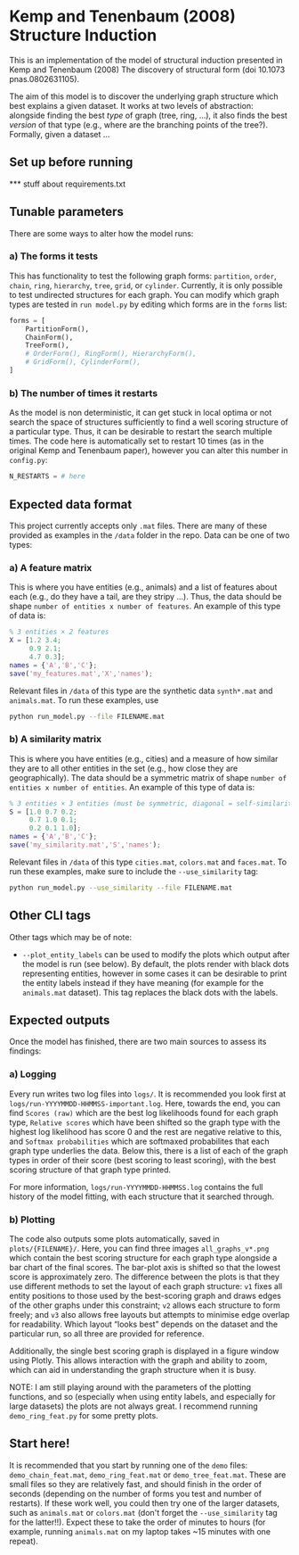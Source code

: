 # Kemp and Tenenbaum (2008) Structure Induction

This is an implementation of the model of structural induction presented in Kemp and Tenenbaum (2008) The discovery of structural form (doi 10.1073 pnas.0802631105). 

The aim of this model is to discover the underlying graph structure which best explains a given dataset. It works at two levels of abstraction: alongside finding the best *type* of graph (tree, ring, ...), it also finds the best *version* of that type (e.g., where are the branching points of the tree?). Formally, given a dataset ...

## Set up before running

*** stuff about requirements.txt

## Tunable parameters

There are some ways to alter how the model runs:

### a) The forms it tests

This has functionality to test the following graph forms: `partition`, `order`, `chain`, `ring`, `hierarchy`, `tree`, `grid`, or `cylinder`. Currently, it is only possible to test undirected structures for each graph. You can modify which graph types are tested in `run model.py` by editing which forms are in the `forms` list:

```python
forms = [
    PartitionForm(),
    ChainForm(),
    TreeForm(),
    # OrderForm(), RingForm(), HierarchyForm(),
    # GridForm(), CylinderForm(),
]
```

### b) The number of times it restarts

As the model is non deterministic, it can get stuck in local optima or not search the space of structures sufficiently to find a well scoring structure of a particular type. Thus, it can be desirable to restart the search multiple times. The code here is automatically set to restart 10 times (as in the original Kemp and Tenenbaum paper), however you can alter this number in `config.py`:

```python
N_RESTARTS = # here
```

## Expected data format

This project currently accepts only `.mat` files. There are many of these provided as examples in the `/data` folder in the repo. Data can be one of two types:

### a) A feature matrix
This is where you have entities (e.g., animals) and a list of features about each (e.g., do they have a tail, are they stripy ...). Thus, the data should be shape `number of entities x number of features`. An example of this type of data is:
 
```matlab
% 3 entities × 2 features
X = [1.2 3.4;
     0.9 2.1;
     4.7 0.3];
names = {'A','B','C'};
save('my_features.mat','X','names');
```

Relevant files in `/data` of this type are the synthetic data `synth*.mat` and `animals.mat`. To run these examples, use 

```bash
python run_model.py --file FILENAME.mat
```

### b) A similarity matrix
This is where you have entities (e.g., cities) and a measure of how similar they are to all other entities in the set (e.g., how close they are geographically). The data should be a symmetric matrix of shape `number of entities x number of entities`. An example of this type of data is:
 
```matlab
% 3 entities × 3 entities (must be symmetric, diagonal = self-similarity)
S = [1.0 0.7 0.2;
     0.7 1.0 0.1;
     0.2 0.1 1.0];
names = {'A','B','C'};
save('my_similarity.mat','S','names');
```

Relevant files in `/data` of this type `cities.mat`, `colors.mat` and `faces.mat`. To run these examples, make sure to include the `--use_similarity` tag:

```bash
python run_model.py --use_similarity --file FILENAME.mat
```

## Other CLI tags
Other tags which may be of note:

- `--plot_entity_labels` can be used to modify the plots which output after the model is run (see below). By default, the plots render with black dots representing entities, however in some cases it can be desirable to print the entity labels instead if they have meaning (for example for the `animals.mat` dataset). This tag replaces the black dots with the labels.

## Expected outputs

Once the model has finished, there are two main sources to assess its findings:

### a) Logging

Every run writes two log files into `logs/`. It is recommended you look first at `logs/run-YYYYMMDD-HHMMSS-important.log`. Here, towards the end, you can find `Scores (raw)` which are the best log likelihoods found for each graph type, `Relative scores` which have been shifted so the graph type with the highest log likelihood has score 0 and the rest are negative relative to this, and `Softmax probabilities` which are softmaxed probabilites that each graph type underlies the data. Below this, there is a list of each of the graph types in order of their score (best scoring to least scoring), with the best scoring structure of that graph type printed.

For more information, `logs/run-YYYYMMDD-HHMMSS.log` contains the full history of the model fitting, with each structure that it searched through.

### b) Plotting

The code also outputs some plots automatically, saved in `plots/{FILENAME}/`. Here, you can find three images `all_graphs_v*.png` which contain the best scoring structure for each graph type alongside a bar chart of the final scores. The bar-plot axis is shifted so that the lowest score is approximately zero. The difference between the plots is that they use different methods to set the layout of each graph structure: `v1` fixes all entity positions to those used by the best-scoring graph and draws edges of the other graphs under this constraint; `v2` allows each structure to form freely; and `v3` also allows free layouts but attempts to minimise edge overlap for readability. Which layout “looks best” depends on the dataset and the particular run, so all three are provided for reference.

Additionally, the single best scoring graph is displayed in a figure window using Plotly. This allows interaction with the graph and ability to zoom, which can aid in understanding the graph structure when it is busy.

NOTE: I am still playing around with the parameters of the plotting functions, and so (especially when using entity labels, and especially for large datasets) the plots are not always great. I recommend running `demo_ring_feat.py` for some pretty plots.

## Start here!

It is recommended that you start by running one of the `demo` files: `demo_chain_feat.mat`, `demo_ring_feat.mat` or `demo_tree_feat.mat`. These are small files so they are relatively fast, and should finish in the order of seconds (depending on the number of forms you test and number of restarts). If these work well, you could then try one of the larger datasets, such as `animals.mat` or `colors.mat` (don't forget the `--use_similarity` tag for the latter!!). Expect these to take the order of minutes to hours (for example, running `animals.mat` on my laptop takes ~15 minutes with one repeat). 